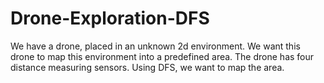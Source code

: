 # Drone-Exploration-DFS

We have a drone, placed in an unknown 2d environment. We want this drone to map this environment into a predefined area.
The drone has four distance measuring sensors. Using DFS, we want to map the area.
